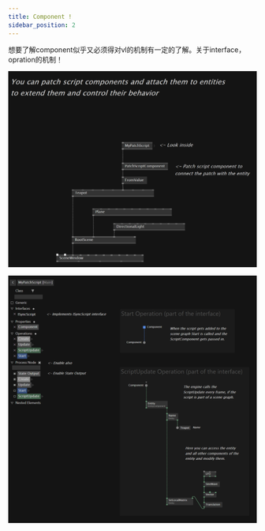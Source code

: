 ```yaml
---
title: Component !
sidebar_position: 2
---
```


想要了解component似乎又必须得对vl的机制有一定的了解。关于interface，opration的机制！

![](./img/2-1.png)

![](./img/2-2.png)
